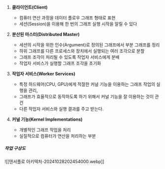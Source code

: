1) **클라이언트(Client)**
	- 컴퓨터 연산 과정을 데이터 플로우 그래프 형태로 표현
	- 세션(Session)을 이용해 한 번의 그래프 실행 시작을 알릴 수 있다

2) **분산된 마스터(Distributed Master)**
	- 세션의 시작을 위한 인수(Argument)로 정의된 그래프에서 부분 그래프를 정리
	- 하위 그래프를 다른 프로세스와 장치에서 실행되는 여러 조각으로 분할
	- 그래프 조각이 처리될 수 있도록 작업자 서비스에게 분배
	- 작업자 서비스가 실행할 그래프 조각을 초기화

3) **작업자 서비스(Worker Services)**
	- 특정 하드웨어(CPU, GPU)에게 적절한 커널 기능을 이용하는 그래프 작업의 실행을 관리,
	- 그래프가 효율적으로 동작하도록 하기 위해서 커널 기능을 잘 이용하는 것이 관건
	- 다른 작업자 서비스와 실행 결과를 주고 받는다.

4) **커널 기능(Kernel Implementations)**
	- 개별적인 그래프 작업을 처리
	- 실질적으로 컴퓨터가 연산을 처리하는 부분

##### 작업 구상도
![[텐서플로 아키텍처-20241028202454000.webp]]